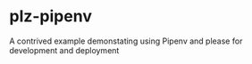 # plz-pipenv

A contrived example demonstating using Pipenv and please for development and deployment

